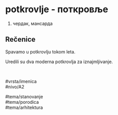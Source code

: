 # potkrovlje - поткровље

1. чердак, мансарда

## Rečenice

Spavamo u potkrovlju tokom leta.

Uredili su dva moderna potkrovlja za iznajmljivanje.

<br>

#vrsta/imenica  
#nivo/A2  

#tema/stanovanje  
#tema/porodica  
#tema/arhitektura  
